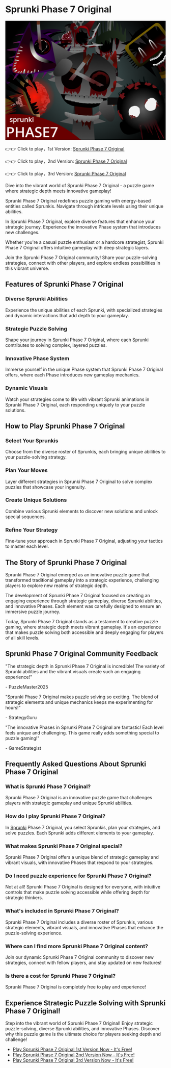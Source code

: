 # Sprunki Phase 7 Original

![Sprunki Phase 7 Original](https://raw.githubusercontent.com/sprunkiscrunkly/sprunki-phase-7-original/refs/heads/main/sprunki-phase-7-original.png "Sprunki Phase 7 Original")

👉👉 Click to play，1st Version: [Sprunki Phase 7 Original](https://sprunksters.com/sprunki-phase-7-original/ "Sprunki Phase 7 Original")

👉👉 Click to play，2nd Version: [Sprunki Phase 7 Original](https://sprunkiscrunkly.com/sprunki-phase-7-original/ "Sprunki Phase 7 Original")

👉👉 Click to play，3rd Version: [Sprunki Phase 7 Original](https://sprunkipyramixed.com/sprunki-phase-7-original/ "Sprunki Phase 7 Original")

Dive into the vibrant world of Sprunki Phase 7 Original - a puzzle game where strategic depth meets innovative gameplay!

Sprunki Phase 7 Original redefines puzzle gaming with energy-based entities called Sprunkis. Navigate through intricate levels using their unique abilities.

In Sprunki Phase 7 Original, explore diverse features that enhance your strategic journey. Experience the innovative Phase system that introduces new challenges.

Whether you're a casual puzzle enthusiast or a hardcore strategist, Sprunki Phase 7 Original offers intuitive gameplay with deep strategic layers.

Join the Sprunki Phase 7 Original community! Share your puzzle-solving strategies, connect with other players, and explore endless possibilities in this vibrant universe.

## Features of Sprunki Phase 7 Original

### Diverse Sprunki Abilities

Experience the unique abilities of each Sprunki, with specialized strategies and dynamic interactions that add depth to your gameplay.

### Strategic Puzzle Solving

Shape your journey in Sprunki Phase 7 Original, where each Sprunki contributes to solving complex, layered puzzles.

### Innovative Phase System

Immerse yourself in the unique Phase system that Sprunki Phase 7 Original offers, where each Phase introduces new gameplay mechanics.

### Dynamic Visuals

Watch your strategies come to life with vibrant Sprunki animations in Sprunki Phase 7 Original, each responding uniquely to your puzzle solutions.

## How to Play Sprunki Phase 7 Original

### Select Your Sprunkis

Choose from the diverse roster of Sprunkis, each bringing unique abilities to your puzzle-solving strategy.

### Plan Your Moves

Layer different strategies in Sprunki Phase 7 Original to solve complex puzzles that showcase your ingenuity.

### Create Unique Solutions

Combine various Sprunki elements to discover new solutions and unlock special sequences.

### Refine Your Strategy

Fine-tune your approach in Sprunki Phase 7 Original, adjusting your tactics to master each level.

## The Story of Sprunki Phase 7 Original

Sprunki Phase 7 Original emerged as an innovative puzzle game that transformed traditional gameplay into a strategic experience, challenging players to explore new realms of strategic depth.

The development of Sprunki Phase 7 Original focused on creating an engaging experience through strategic gameplay, diverse Sprunki abilities, and innovative Phases. Each element was carefully designed to ensure an immersive puzzle journey.

Today, Sprunki Phase 7 Original stands as a testament to creative puzzle gaming, where strategic depth meets vibrant gameplay. It's an experience that makes puzzle solving both accessible and deeply engaging for players of all skill levels.

## Sprunki Phase 7 Original Community Feedback

"The strategic depth in Sprunki Phase 7 Original is incredible! The variety of Sprunki abilities and the vibrant visuals create such an engaging experience!"

\- PuzzleMaster2025

"Sprunki Phase 7 Original makes puzzle solving so exciting. The blend of strategic elements and unique mechanics keeps me experimenting for hours!"

\- StrategyGuru

"The innovative Phases in Sprunki Phase 7 Original are fantastic! Each level feels unique and challenging. This game really adds something special to puzzle gaming!"

\- GameStrategist

## Frequently Asked Questions About Sprunki Phase 7 Original

### What is Sprunki Phase 7 Original?

Sprunki Phase 7 Original is an innovative puzzle game that challenges players with strategic gameplay and unique Sprunki abilities.

### How do I play Sprunki Phase 7 Original?

In [ Sprunki](https://sprunkipyramixed.com/sprunki-phase-7-original/#) Phase 7 Original, you select Sprunkis, plan your strategies, and solve puzzles. Each Sprunki adds different elements to your gameplay.

### What makes Sprunki Phase 7 Original special?

Sprunki Phase 7 Original offers a unique blend of strategic gameplay and vibrant visuals, with innovative Phases that respond to your strategies.

### Do I need puzzle experience for Sprunki Phase 7 Original?

Not at all! Sprunki Phase 7 Original is designed for everyone, with intuitive controls that make puzzle solving accessible while offering depth for strategic thinkers.

### What's included in Sprunki Phase 7 Original?

Sprunki Phase 7 Original includes a diverse roster of Sprunkis, various strategic elements, vibrant visuals, and innovative Phases that enhance the puzzle-solving experience.

### Where can I find more Sprunki Phase 7 Original content?

Join our dynamic Sprunki Phase 7 Original community to discover new strategies, connect with fellow players, and stay updated on new features!

### Is there a cost for Sprunki Phase 7 Original?

Sprunki Phase 7 Original is completely free to play and experience!

## Experience Strategic Puzzle Solving with Sprunki Phase 7 Original!

Step into the vibrant world of Sprunki Phase 7 Original! Enjoy strategic puzzle-solving, diverse Sprunki abilities, and innovative Phases. Discover why this puzzle game is the ultimate choice for players seeking depth and challenge!

- [Play Sprunki Phase 7 Original 1st Version Now - It's Free!](https://sprunksters.com/sprunki-phase-7-original/)
- [Play Sprunki Phase 7 Original 2nd Version Now - It's Free!](https://sprunkiscrunkly.com/sprunki-phase-7-original/)
- [Play Sprunki Phase 7 Original 3rd Version Now - It's Free!](https://sprunkipyramixed.com/sprunki-phase-7-original/)
